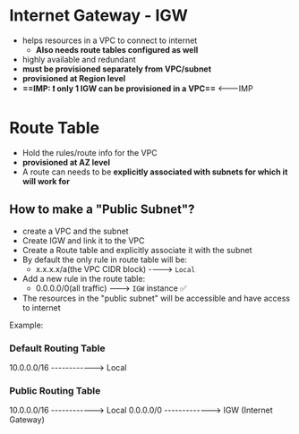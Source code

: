 

# Internet Gateway - IGW

- helps resources in a VPC to connect to internet
	- **Also needs route tables configured as well**
- highly available and redundant
- **must be provisioned separately from VPC/subnet**
- **provisioned at Region level**
- **==IMP: ❗️ only 1 IGW can be provisioned in a VPC==** <---IMP


# Route Table

- Hold the rules/route info for the VPC
- **provisioned at AZ level**
- A route can needs to be **explicitly associated with subnets for which it will work for**


## How to make a "Public Subnet"?

- create a VPC and the subnet
- Create IGW and link it to the VPC
- Create a Route table and explicitly associate it with the subnet
- By default the only rule in route table will be:
	- x.x.x.x/a(the VPC CIDR block) ----> `Local`
- Add a new rule in the route table:
	- 0.0.0.0/0(all traffic) ---> `IGW` instance ✅
- The resources in the "public subnet" will be accessible and have access to internet

Example:

### Default Routing Table
10.0.0.0/16  ------------> Local


### Public Routing Table
10.0.0.0/16  ------------> Local
0.0.0.0/0 -------------> IGW (Internet Gateway)

